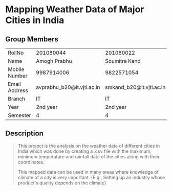 # Mapping Weather Data of Major Cities in India
## Group Members
<table>
  <tr>
    <td>RollNo</td>
    <td>201080044</td>
    <td>201080022</td>
  </tr>
  <tr>
    <td>Name</td>
    <td>Amogh Prabhu</td>
    <td>Soumitra Kand</td>
  </tr>
  <tr>
    <td>Mobile Number</td>
    <td>9987914006</td>
    <td>9822571054</td>
  </tr>
  <tr>
    <td>Email Address</td>
    <td>avprabhu_b20@it.vjti.ac.in</td>
    <td>smkand_b20@it.vjti.ac.in</td>
  </tr>
  <tr>
    <td>Branch</td>
    <td>IT</td>
    <td>IT</td>
  </tr>
  <tr>
    <td>Year</td>
    <td>2nd year</td>
    <td>2nd year</td>
  </tr>
  <tr>
    <td>Semester</td>
    <td>4</td>
    <td>4</td>
  </tr>
 </table>
 
 ## Description
 > This project is the analysis on the weather data of different cities in India which was done by creating a .csv file with the maximum, minimum temperature and rainfall data of the cities along with their coordinates. 
 > 
 > This mapped data can be used in many areas where knowledge of climate of a city is very important. (E.g., Setting up an industry whose product's quality depends on the climate)
